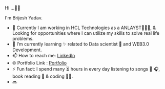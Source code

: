 Hi ...👦🏻

I'm Brijesh Yadav.
- 🔭 Currently I am working in HCL Technologies as a ANLAYST🧑🏽‍💻, & Looking for  opportunities where I can utilize my skills to solve real life problems.
- 🌱 I’m currently learning  ✨ related to Data scientist 🤖  and WEB3.0 Development.
- 📫 How to reach me: [Linkedln](https://www.linkedin.com/in/brijesh-yadav-001st/) 
- 🌐 Portfolio Link : [Portfolio](https://brijeshyadav.netlify.app/)
- ⚡ Fun fact:  I spend many ⏳ hours in every day listening to songs 🎼 🎧, book reading 📖 & coding 👨‍💻.
- 🔜
